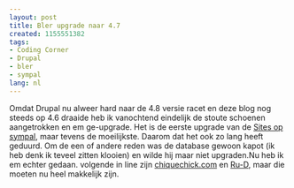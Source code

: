 ```yaml
---
layout: post
title: Bler upgrade naar 4.7
created: 1155551382
tags:
- Coding Corner
- Drupal
- bler
- sympal
lang: nl
---
```

Omdat Drupal nu alweer hard naar de 4.8 versie racet en deze blog nog steeds op 4.6 draaide heb ik vanochtend eindelijk de stoute schoenen aangetrokken en em ge-upgrade. Het is de eerste upgrade van de [Sites op sympal](http://sympal.nl), maar tevens de moeilijkste. Daarom dat het ook zo lang heeft geduurd. Om de een of andere reden was de database gewoon kapot (ik heb denk ik teveel zitten klooien) en wilde hij maar niet upgraden.Nu heb ik em echter gedaan. volgende in line zijn [chiquechick.com](http://www.chiquechick.com) en [Ru-D](http://ru-d.net), maar die moeten nu heel makkelijk zijn.
